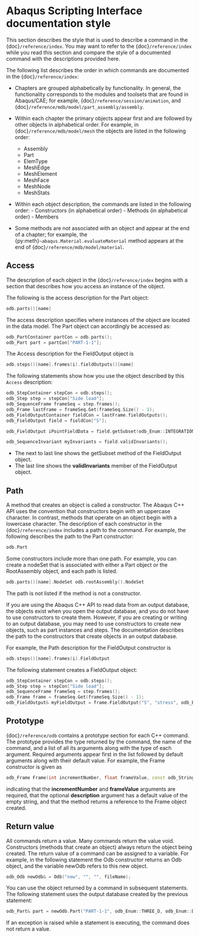 # Abaqus Scripting Interface documentation style

This section describes the style that is used to describe a command in the {doc}`/reference/index`. You may want to refer to the {doc}`/reference/index` while you read this section and compare the style of a documented command with the descriptions provided here.

The following list describes the order in which commands are documented in the {doc}`/reference/index`:

- Chapters are grouped alphabetically by functionality. In general, the functionality corresponds to the modules and toolsets that are found in Abaqus/CAE; for example, {doc}`/reference/session/animation`, and {doc}`/reference/mdb/model/part_assembly/assembly`.

- Within each chapter the primary objects appear first and are followed by other objects in alphabetical order. For example, in {doc}`/reference/mdb/model/mesh` the objects are listed in the following order:

  - Assembly
  - Part
  - ElemType
  - MeshEdge
  - MeshElement
  - MeshFace
  - MeshNode
  - MeshStats

- Within each object description, the commands are listed in the following order:
  \- Constructors (in alphabetical order)
  \- Methods (in alphabetical order)
  \- Members

- Some methods are not associated with an object and appear at the end of a chapter; for example, the {py:meth}`~abaqus.Material.evaluateMaterial` method appears at the end of {doc}`/reference/mdb/model/material`.

## Access

The description of each object in the {doc}`/reference/index` begins with a section that describes how you access an instance of the object.

The following is the access description for the Part object:

```c++
odb.parts()[name]
```

The access description specifies where instances of the object are located in the data model. The Part object can accordingly be accessed as:

```c++
odb_PartContainer partCon = odb.parts();
odb_Part part = partCon["PART-1-1"];
```

The Access description for the FieldOutput object is

```c++
odb.steps()[name].frames(i).fieldOutputs()[name]
```

The following statements show how you use the object described by this `Access` description:

```c++
odb_StepContainer stepCon = odb.steps();
odb_Step step = stepCon["Side load"];
odb_SequenceFrame frameSeq = step.frames();
odb_Frame lastFrame = frameSeq.Get(frameSeq.Size() - 1);
odb_FieldOutputContainer fieldCon = lastFrame.fieldOutputs();
odb_FieldOutput field = fieldCon["S"];

odb_FieldOutput iPointFieldData = field.getSubset(odb_Enum::INTEGRATION_POINT);

odb_SequenceInvariant myInvariants = field.validInvariants();
```

- The next to last line shows the getSubset method of the FieldOutput object.
- The last line shows the **validInvariants** member of the FieldOutput object.

## Path

A method that creates an object is called a constructor. The Abaqus C++ API uses the convention that constructors begin with an uppercase character. In contrast, methods that operate on an object begin with a lowercase character. The description of each constructor in the {doc}`/reference/index` includes a path to the command. For example, the following describes the path to the Part constructor:

```c++
odb.Part
```

Some constructors include more than one path. For example, you can create a nodeSet that is associated with either a Part object or the RootAssembly object, and each path is listed.

```c++
odb.parts()[name].NodeSet odb.rootAssembly().NodeSet
```

The path is not listed if the method is not a constructor.

If you are using the Abaqus C++ API to read data from an output database, the objects exist when you open the output database, and you do not have to use constructors to create them. However, if you are creating or writing to an output database, you may need to use constructors to create new objects, such as part instances and steps. The documentation describes the path to the constructors that create objects in an output database.

For example, the Path description for the FieldOutput constructor is

```c++
odb.steps()[name].frames(i).FieldOutput
```

The following statement creates a FieldOutput object:

```c++
odb_StepContainer stepCon = odb.steps();
odb_Step step = stepCon["Side load"];
odb_SequenceFrame frameSeq = step.frames();
odb_Frame frame = frameSeq.Get(frameSeq.Size() - 1);
odb_FieldOutput& myFieldOutput = frame.FieldOutput("S", "stress", odb_Enum::TENSOR_3D_FULL);
```

## Prototype

{doc}`/reference/odb` contains a prototype section for each C++ command. The prototype provides the type returned by the command, the name of the command, and a list of all its arguments along with the type of each argument. Required arguments appear first in the list followed by default arguments along with their default value. For example, the Frame constructor is given as

```c++
odb_Frame Frame(int incrementNumber, float frameValue, const odb_String& description = "");
```

indicating that the **incrementNumber** and **frameValue** arguments are required, that the optional **description** argument has a default value of the empty string, and that the method returns a reference to the Frame object created.

## Return value

All commands return a value. Many commands return the value void. Constructors (methods that create an object) always return the object being created. The return value of a command can be assigned to a variable. For example, in the following statement the Odb constructor returns an Odb object, and the variable newOdb refers to this new object.

```c++
odb_Odb newOdb& = Odb("new", "", "", fileName);
```

You can use the object returned by a command in subsequent statements. The following statement uses the output database created by the previous statement:

```c++
odb_Part& part = newOdb.Part("PART-1-1", odb_Enum::THREE_D, odb_Enum::DEFORMABLE_BODY);
```

If an exception is raised while a statement is executing, the command does not return a value.
